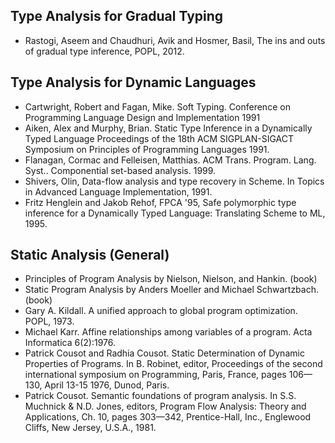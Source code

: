 Type Analysis for Gradual Typing
--------------------------------
* Rastogi, Aseem and Chaudhuri, Avik and Hosmer, Basil,
  The ins and outs of gradual type inference, POPL, 2012.


Type Analysis for Dynamic Languages
-----------------------------------

* Cartwright, Robert and Fagan, Mike. Soft Typing. Conference on
  Programming Language Design and Implementation 1991
* Aiken, Alex and Murphy, Brian. Static Type Inference in a
  Dynamically Typed Language Proceedings of the 18th ACM
  SIGPLAN-SIGACT Symposium on Principles of Programming Languages
  1991.
* Flanagan, Cormac and Felleisen, Matthias. ACM Trans. Program. Lang. Syst..
  Componential set-based analysis. 1999.
* Shivers, Olin, Data-flow analysis and type recovery in Scheme.
   In Topics in Advanced Language Implementation, 1991.
* Fritz Henglein and Jakob Rehof, FPCA '95, Safe polymorphic type
  inference for a Dynamically Typed Language: Translating Scheme to
  ML, 1995.

Static Analysis (General)
-------------------------

* Principles of Program Analysis by Nielson, Nielson, and Hankin. (book)
* Static Program Analysis by Anders Moeller and Michael Schwartzbach. (book)
* Gary A. Kildall. A unified approach to global program
  optimization. POPL, 1973.
* Michael Karr. Affine relationships among variables of a
  program. Acta Informatica 6(2):1976.
* Patrick Cousot and Radhia Cousot. Static Determination of Dynamic
  Properties of Programs. In B. Robinet, editor, Proceedings of the
  second international symposium on Programming, Paris, France, pages
  106—130, April 13-15 1976, Dunod, Paris.
* Patrick Cousot. Semantic foundations of program analysis. In
 S.S. Muchnick & N.D. Jones, editors, Program Flow Analysis: Theory
 and Applications, Ch. 10, pages 303—342, Prentice-Hall, Inc.,
 Englewood Cliffs, New Jersey, U.S.A., 1981.


